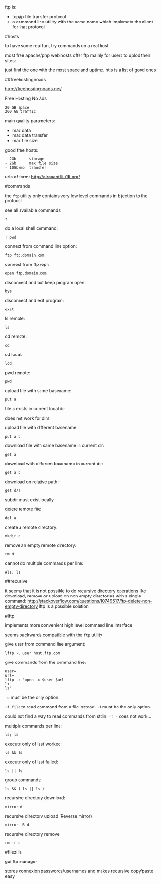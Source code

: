 ftp is:

- tcp/ip file transfer protocol
- a command line utility with the same name which implemets the client for that protocol

#hosts

to have some real fun, try commands on a real host

most free apache/php web hosts offer ftp mainly for users to uplod their sites:

just find the one with the most space and uptime. htis is a list of good ones

##freehostingnoads

<http://freehostingnoads.net/>

Free Hosting No Ads

    20 GB space
    200 GB traffic

main quality parameters:

- max data
- max data transfer
- max file size

good free hosts:

    - 2Gb      storage
    - 2Gb      max file size
    - 10Gb/mo  transfer

urls of form: <http://cirosantilli.t15.org/>

#commands

the `ftp` utility only contains very low level commands in bijection
to the protocol

see all available commands:

    ?

do a local shell command:

    ! pwd

connect from command line option:

    ftp ftp.domain.com

connect from ftp repl:

    open ftp.domain.com

disconnect and but keep program open:

    bye

disconnect and exit program:

    exit

ls remote:

    ls

cd remote:

    cd

cd local:

    lcd

pwd remote:

    pwd

upload file with same basename:

    put a

file `a` exists in current local dir

does not work for dirs

upload file with different basename:

    put a b

download file with same basename in current dir:

    get a

download with different basename in current dir:

    get a b

download on relative path:

    get d/a

subdir must exist locally

delete remote file:

    del a

create a remote directory:

    mkdir d

remove an empty remote directory:

    rm d

cannot do multiple commands per line:

    #ls; ls

##recusive

it seems that it is not possible to do recursive directory operations
like download, remove or upload on non empty directories with a single command:
http://stackoverflow.com/questions/10749517/ftp-delete-non-empty-directory
lftp is a possible solution

#lftp

implements more convenient high level command line interface

seems backwards compatible with the `ftp` utility

give user from command line argument:

    lftp -u user host.ftp.com

give commands from the command line:

    user=
    url=
    lftp -c "open -u $user $url
    ls
    ls"

`-c` must be the only option.

`-f file` to read command from a file instead.
`-f` must be the only option.

could not find a way to read commands from stdin: `-f -` does not work...

multiple commands per line:

    ls; ls

execute only of last worked:

    ls && ls

execute only of last failed:

    ls || ls

group commands:

    ls && ( ls || ls )

recursive directory download:

    mirror d

recursive directory upload (Reverse mirror)

    mirror -R d

recursive directory remove:

    rm -r d

#filezilla

gui ftp manager

stores connexion passwords/usernames
and makes recursive copy/paste easy
